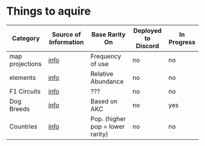 # Things to aquire

| Category | Source of Information | Base Rarity On | Deployed to Discord | In Progress |
| -------- | --------------------- | -------------- | ------------------- | ----------- |
| map projections | [info](https://en.wikipedia.org/wiki/List_of_map_projections) | Frequency of use | no | no |
| elements | [info](https://en.wikipedia.org/wiki/List_of_chemical_elements) | Relative Abundance | no | no |
| F1 Circuits | [info](https://en.wikipedia.org/wiki/List_of_Formula_One_circuits) | ??? | no | no |
| Dog Breeds | [info](https://www.akc.org/dog-breeds/) | Based on AKC | no | yes |
| Countries | [info](https://en.wikipedia.org/wiki/List_of_countries_and_dependencies_by_po) | Pop. (higher pop = lower rarity) | no | no |
